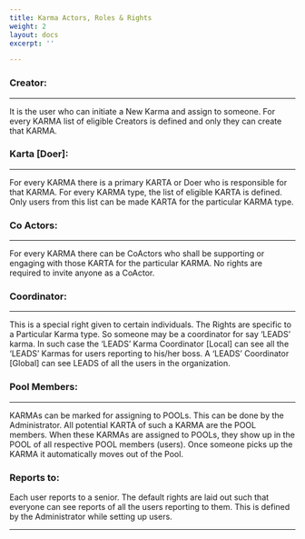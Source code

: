 ```yaml
---
title: Karma Actors, Roles & Rights
weight: 2
layout: docs
excerpt: ''

---
```

### Creator:

<hr>

It is the user who can initiate a New Karma and assign to someone. For every KARMA list of eligible Creators is defined and only they can create that KARMA.

### Karta \[Doer\]:

<hr>

For every KARMA there is a primary KARTA or Doer who is responsible for that KARMA. For every KARMA type, the list of eligible KARTA is defined. Only users from this list can be made KARTA for the particular KARMA type.

### Co Actors:

<hr>

For every KARMA there can be CoActors who shall be supporting or engaging with those KARTA for the particular KARMA. No rights are required to invite anyone as a CoActor.

### Coordinator:

<hr>

This is a special right given to certain individuals. The Rights are specific to a Particular Karma type. So someone may be a coordinator for say ‘LEADS’ karma. In such case the ‘LEADS’ Karma Coordinator \[Local\] can see all the ‘LEADS’ Karmas for users reporting to his/her boss. A ‘LEADS’ Coordinator \[Global\] can see LEADS of all the users in the organization. 

### Pool Members:

<hr>

KARMAs can be marked for assigning to POOLs. This can be done by the Administrator. All potential KARTA of such a KARMA are the POOL members. When these KARMAs are assigned to POOLs, they show up in the POOL of all respective POOL members (users). Once someone picks up the KARMA it automatically moves out of the Pool.

### Reports to:

Each user reports to a senior. The default rights are laid out such that everyone can see reports of all the users reporting to them. This is defined by the Administrator while setting up users.

<hr>